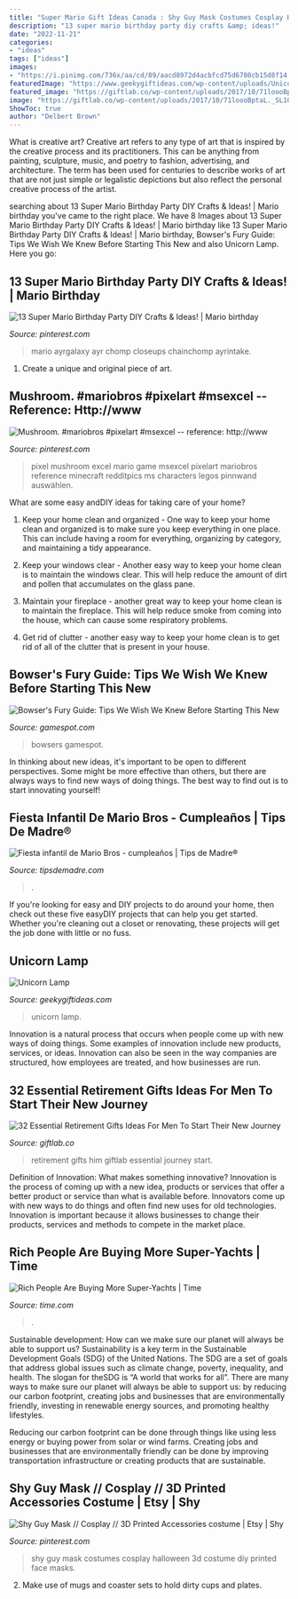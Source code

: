 ```yaml
---
title: "Super Mario Gift Ideas Canada : Shy Guy Mask Costumes Cosplay Halloween 3d Costume Diy Printed Face Masks"
description: "13 super mario birthday party diy crafts &amp; ideas!"
date: "2022-11-21"
categories:
- "ideas"
tags: ["ideas"]
images:
- "https://i.pinimg.com/736x/aa/cd/89/aacd8972d4acbfcd75d6780cb15d8f14.jpg"
featuredImage: "https://www.geekygiftideas.com/wp-content/uploads/Unicorn-Lamp.jpg"
featured_image: "https://giftlab.co/wp-content/uploads/2017/10/71loooBptaL._SL1000_.jpg"
image: "https://giftlab.co/wp-content/uploads/2017/10/71loooBptaL._SL1000_.jpg"
ShowToc: true
author: "Delbert Brown"
---
```



What is creative art?
Creative art refers to any type of art that is inspired by the creative process and its practitioners. This can be anything from painting, sculpture, music, and poetry to fashion, advertising, and architecture. The term has been used for centuries to describe works of art that are not just simple or legalistic depictions but also reflect the personal creative process of the artist.

	

		
searching about 13 Super Mario Birthday Party DIY Crafts &amp; Ideas! | Mario birthday you've came to the right place. We have 8 Images about 13 Super Mario Birthday Party DIY Crafts &amp; Ideas! | Mario birthday like 13 Super Mario Birthday Party DIY Crafts &amp; Ideas! | Mario birthday, Bowser&#039;s Fury Guide: Tips We Wish We Knew Before Starting This New and also Unicorn Lamp. Here you go:
		
    
## 13 Super Mario Birthday Party DIY Crafts &amp; Ideas! | Mario Birthday

<img loading=lazy src="https://i.pinimg.com/736x/1e/30/a6/1e30a689c68dd5efa76101da96a0fba8.jpg" onerror="this.onerror=null;this.src='https://tse2.mm.bing.net/th?id=OIP.kTX8b5NPHTX_DXr9YdxE9wHaOO&amp;pid=15.1';" alt="13 Super Mario Birthday Party DIY Crafts &amp; Ideas! | Mario birthday">

_Source: pinterest.com_

>mario ayrgalaxy ayr chomp closeups chainchomp ayrintake. 

	

1. Create a unique and original piece of art.

    
## Mushroom. #mariobros #pixelart #msexcel -- Reference: Http://www

<img loading=lazy src="https://i.pinimg.com/736x/8a/d9/41/8ad941da7de7865d44ae36d0f2859016--pixel-art-crossword.jpg" onerror="this.onerror=null;this.src='https://tse2.mm.bing.net/th?id=OIP.OTRNwyd2XoyGWmNMvli5egHaDI&amp;pid=15.1';" alt="Mushroom. #mariobros #pixelart #msexcel -- reference: http://www">

_Source: pinterest.com_

>pixel mushroom excel mario game msexcel pixelart mariobros reference minecraft redditpics ms characters legos pinnwand auswählen. 

	

What are some easy andDIY ideas for taking care of your home?
1. Keep your home clean and organized - One way to keep your home clean and organized is to make sure you keep everything in one place. This can include having a room for everything, organizing by category, and maintaining a tidy appearance.
2. Keep your windows clear - Another easy way to keep your home clean is to maintain the windows clear. This will help reduce the amount of dirt and pollen that accumulates on the glass pane.

3. Maintain your fireplace - another great way to keep your home clean is to maintain the fireplace. This will help reduce smoke from coming into the house, which can cause some respiratory problems.

4. Get rid of clutter - another easy way to keep your home clean is to get rid of all of the clutter that is present in your house.

    
## Bowser&#039;s Fury Guide: Tips We Wish We Knew Before Starting This New

<img loading=lazy src="https://www.gamespot.com/a/uploads/screen_kubrick/1552/15524586/3793369-feature_bowsersfurytips_20210211_alt1.jpg" onerror="this.onerror=null;this.src='https://tse1.mm.bing.net/th?id=OIP.9PPwrxoswLmpBw9JrXkxTgHaEK&amp;pid=15.1';" alt="Bowser&#039;s Fury Guide: Tips We Wish We Knew Before Starting This New">

_Source: gamespot.com_

>bowsers gamespot. 

	

In thinking about new ideas, it's important to be open to different perspectives. Some might be more effective than others, but there are always ways to find new ways of doing things. The best way to find out is to start innovating yourself!

    
## Fiesta Infantil De Mario Bros - Cumpleaños | Tips De Madre®

<img loading=lazy src="https://tipsdemadre.com/wp-content/uploads/2016/10/bolsas-fiesta-mariobros.jpg" onerror="this.onerror=null;this.src='https://tse1.mm.bing.net/th?id=OIP.4SLFxZ5t_zWB5Z4vN3_EJwHaFj&amp;pid=15.1';" alt="Fiesta infantil de Mario Bros - cumpleaños | Tips de Madre®">

_Source: tipsdemadre.com_

>. 

	

If you're looking for easy and DIY projects to do around your home, then check out these five easyDIY projects that can help you get started. Whether you're cleaning out a closet or renovating, these projects will get the job done with little or no fuss.

    
## Unicorn Lamp

<img loading=lazy src="https://www.geekygiftideas.com/wp-content/uploads/Unicorn-Lamp.jpg" onerror="this.onerror=null;this.src='https://tse3.mm.bing.net/th?id=OIP.qI1SNWGzY2upLDxYWyKeaQHaHa&amp;pid=15.1';" alt="Unicorn Lamp">

_Source: geekygiftideas.com_

>unicorn lamp. 

	

Innovation is a natural process that occurs when people come up with new ways of doing things. Some examples of innovation include new products, services, or ideas. Innovation can also be seen in the way companies are structured, how employees are treated, and how businesses are run.

    
## 32 Essential Retirement Gifts Ideas For Men To Start Their New Journey

<img loading=lazy src="https://giftlab.co/wp-content/uploads/2017/10/71loooBptaL._SL1000_.jpg" onerror="this.onerror=null;this.src='https://tse3.mm.bing.net/th?id=OIP.sx7d8QC3ur-9G3BvSidTpQHaGw&amp;pid=15.1';" alt="32 Essential Retirement Gifts Ideas For Men To Start Their New Journey">

_Source: giftlab.co_

>retirement gifts him giftlab essential journey start. 

	

Definition of Innovation: What makes something innovative?
Innovation is the process of coming up with a new idea, products or services that offer a better product or service than what is available before. Innovators come up with new ways to do things and often find new uses for old technologies. Innovation is important because it allows businesses to change their products, services and methods to compete in the market place.

    
## Rich People Are Buying More Super-Yachts | Time

<img loading=lazy src="https://api.time.com/wp-content/uploads/2016/03/gettyimages-493410884.jpg?quality=85&amp;w=1200&amp;h=628&amp;crop=1" onerror="this.onerror=null;this.src='https://tse4.mm.bing.net/th?id=OIP.qqFDLRaGW5w8Es3U-0GuVwHaD4&amp;pid=15.1';" alt="Rich People Are Buying More Super-Yachts | Time">

_Source: time.com_

>. 

	

Sustainable development: How can we make sure our planet will always be able to support us?
Sustainability is a key term in the Sustainable Development Goals (SDG) of the United Nations. The SDG are a set of goals that address global issues such as climate change, poverty, inequality, and health. The slogan for theSDG is “A world that works for all”.
There are many ways to make sure our planet will always be able to support us: by reducing our carbon footprint, creating jobs and businesses that are environmentally friendly, investing in renewable energy sources, and promoting healthy lifestyles.

Reducing our carbon footprint can be done through things like using less energy or buying power from solar or wind farms. Creating jobs and businesses that are environmentally friendly can be done by improving transportation infrastructure or creating products that are sustainable.

    
## Shy Guy Mask // Cosplay // 3D Printed Accessories Costume | Etsy | Shy

<img loading=lazy src="https://i.pinimg.com/736x/aa/cd/89/aacd8972d4acbfcd75d6780cb15d8f14.jpg" onerror="this.onerror=null;this.src='https://tse3.mm.bing.net/th?id=OIP.AxXcE0Guvmp4_7IEJD_W-QHaFj&amp;pid=15.1';" alt="Shy Guy Mask // Cosplay // 3D Printed Accessories costume | Etsy | Shy">

_Source: pinterest.com_

>shy guy mask costumes cosplay halloween 3d costume diy printed face masks. 

	

2. Make use of mugs and coaster sets to hold dirty cups and plates.

